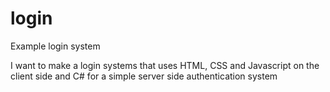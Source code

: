 # login
Example login system

I want to make a login systems that uses HTML, CSS and Javascript on the client side and C# for a simple server side authentication system
